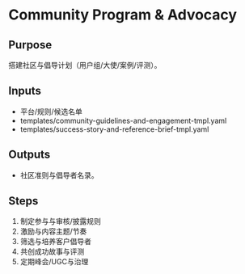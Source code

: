 # Community Program & Advocacy

## Purpose

搭建社区与倡导计划（用户组/大使/案例/评测）。

## Inputs

- 平台/规则/候选名单
- templates/community-guidelines-and-engagement-tmpl.yaml
- templates/success-story-and-reference-brief-tmpl.yaml

## Outputs

- 社区准则与倡导者名录。

## Steps

1. 制定参与与审核/披露规则
2. 激励与内容主题/节奏
3. 筛选与培养客户倡导者
4. 共创成功故事与评测
5. 定期峰会/UGC与治理
